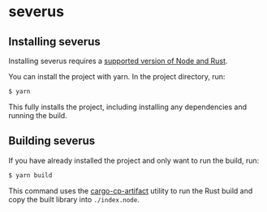 # severus

## Installing severus

Installing severus requires a [supported version of Node and Rust](https://github.com/neon-bindings/neon#platform-support).

You can install the project with yarn. In the project directory, run:

```sh
$ yarn
```

This fully installs the project, including installing any dependencies and running the build.

## Building severus

If you have already installed the project and only want to run the build, run:

```sh
$ yarn build
```

This command uses the [cargo-cp-artifact](https://github.com/neon-bindings/cargo-cp-artifact) utility to run the Rust build and copy the built library into `./index.node`.
